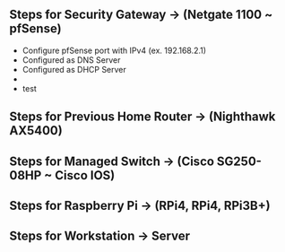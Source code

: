## Steps for Security Gateway -> (Netgate 1100 ~ pfSense)
- Configure pfSense port with IPv4 (ex. 192.168.2.1)
- Configured as DNS Server
- Configured as DHCP Server
- 
- test
## Steps for Previous Home Router -> (Nighthawk AX5400)

## Steps for Managed Switch -> (Cisco SG250-08HP ~ Cisco IOS)

## Steps for Raspberry Pi -> (RPi4, RPi4, RPi3B+)

## Steps for Workstation -> Server
